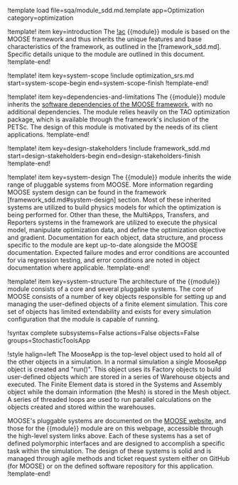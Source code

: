 !template load file=sqa/module_sdd.md.template app=Optimization category=optimization

!template! item key=introduction
The [!ac](MOOSE) {{module}} module is based on the MOOSE framework and thus inherits
the unique features and base characteristics of the framework, as outlined in the [framework_sdd.md].
Specific details unique to the module are outlined in this document.
!template-end!

!template! item key=system-scope
!include optimization_srs.md start=system-scope-begin end=system-scope-finish
!template-end!

!template! item key=dependencies-and-limitations
The {{module}} module inherits the
[software dependencies of the MOOSE framework](framework_sdd.md#dependencies-and-limitations),
with no additional dependencies. The module relies heavily on the TAO optimization package, which is available through the framework's inclusion of the PETSc. The design of this module is motivated by the
needs of its client applications.
!template-end!

!template! item key=design-stakeholders
!include framework_sdd.md start=design-stakeholders-begin end=design-stakeholders-finish
!template-end!

!template! item key=system-design
The {{module}} module inherits the wide range of pluggable systems from MOOSE.
More information regarding MOOSE system design can be found in the framework
[framework_sdd.md#system-design] section. Most of these inherited systems are
utilized to build physics models for which the optimization is being
performed for. Other than these, the MultiApps, Transfers, and Reporters systems
in the framework are utilized to execute the physical model, manipulate
optimization data, and define the optimization objective and gradient.
Documentation for each object, data structure, and process specific to the
module are kept up-to-date alongside the MOOSE documentation. Expected failure
modes and error conditions are accounted for via regression testing, and error
conditions are noted in object documentation where applicable.
!template-end!

!template! item key=system-structure
The architecture of the {{module}} module consists of a core and several pluggable systems.
The core of MOOSE consists of a number of key objects responsible for setting up and managing the
user-defined objects of a finite element simulation. This core set of objects has limited
extendability and exists for every simulation configuration that the module is capable of running.

!syntax complete subsystems=False actions=False objects=False groups=StochasticToolsApp

!style halign=left
The MooseApp is the top-level object used to hold all of the other objects in a simulation. In a
normal simulation a single MooseApp object is created and "run()". This object uses its Factory
objects to build user-defined objects which are stored in a series of Warehouse objects and
executed. The Finite Element data is stored in the Systems and Assembly object while the domain
information (the Mesh) is stored in the Mesh object. A series of threaded loops are used to run
parallel calculations on the objects created and stored within the warehouses.

MOOSE's pluggable systems are documented on the [MOOSE website](https://mooseframework.inl.gov), and those
for the {{module}} module are on this webpage, accessible through the high-level system links above.
Each of these systems has a set of defined polymorphic interfaces and are designed to accomplish a
specific task within the simulation. The design of these systems is solid and is managed through agile
methods and ticket request system either on GitHub (for MOOSE) or on the defined software repository
for this application.
!template-end!
